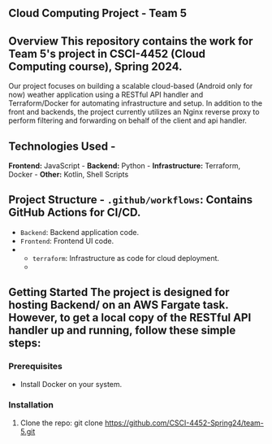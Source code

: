 ## Cloud Computing Project - Team 5
 
## Overview This repository contains the work for Team 5's project in CSCI-4452 (Cloud Computing course), Spring 2024. 

Our project focuses on building a scalable cloud-based (Android only for now) weather application using a RESTful API handler and Terraform/Docker for automating infrastructure and setup. In addition to the front and backends, the project currently utilizes an Nginx reverse proxy to perform filtering and forwarding on behalf of the client and api handler. 

## Technologies Used - 
**Frontend:** JavaScript - 
**Backend:** Python - 
**Infrastructure:** Terraform, Docker - 
**Other:** Kotlin, Shell Scripts 

## Project Structure - `.github/workflows`: Contains GitHub Actions for CI/CD. 
- `Backend`: Backend application code.
- `Frontend`: Frontend UI code.
- - `terraform`: Infrastructure as code for cloud deployment.
  -
## Getting Started The project is designed for hosting Backend/ on an AWS Fargate task. However, to get a local copy of the RESTful API handler up and running, follow these simple steps: 

### Prerequisites 
- Install Docker on your system.
  
### Installation 
  1. Clone the repo: git clone https://github.com/CSCI-4452-Spring24/team-5.git
